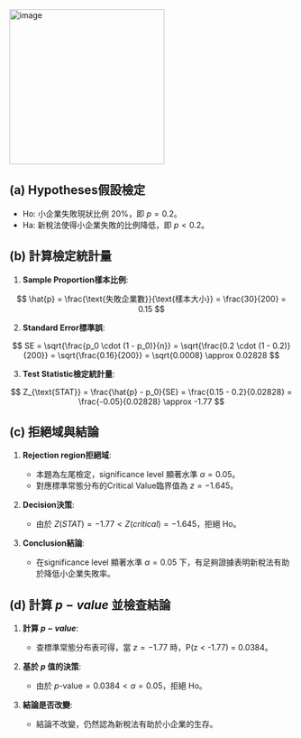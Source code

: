 <img width="275" alt="image" src="https://github.com/user-attachments/assets/438811d6-1af5-48f9-a480-53d28a275ef4">

## (a) Hypotheses假設檢定 
- Ho: 小企業失敗現狀比例 20%，即 $p = 0.2$。
- Ha: 新稅法使得小企業失敗的比例降低，即 $p < 0.2$。

## (b) 計算檢定統計量

1. **Sample Proportion樣本比例**:
   
$$
\hat{p} = \frac{\text{失敗企業數}}{\text{樣本大小}} = \frac{30}{200} = 0.15
$$

2. **Standard Error標準誤**:
   
$$
SE = \sqrt{\frac{p_0 \cdot (1 - p_0)}{n}} = \sqrt{\frac{0.2 \cdot (1 - 0.2)}{200}} = \sqrt{\frac{0.16}{200}} = \sqrt{0.0008} \approx 0.02828
$$

3. **Test Statistic檢定統計量**:
 
$$
Z_{\text{STAT}} = \frac{\hat{p} - p_0}{SE} = \frac{0.15 - 0.2}{0.02828} = \frac{-0.05}{0.02828} \approx -1.77
$$

## (c) 拒絕域與結論

1. **Rejection region拒絕域**:
   - 本題為左尾檢定，significance level 顯著水準 $\alpha = 0.05$。
   - 對應標準常態分布的Critical Value臨界值為 $z = -1.645$。

2. **Decision決策**:
   - 由於 $Z(STAT) = -1.77 < Z(critical) = -1.645$，拒絕 Ho。

3. **Conclusion結論**:
   - 在significance level 顯著水準 $\alpha = 0.05$ 下，有足夠證據表明新稅法有助於降低小企業失敗率。

## (d) 計算 $p-value$ 並檢查結論

1. **計算 $p-value$**:
   - 查標準常態分布表可得，當 $z = -1.77$ 時，P(z < -1.77) = 0.0384。

2. **基於 $p$ 值的決策**:
   - 由於 $p \text{-value} = 0.0384 < \alpha = 0.05$，拒絕 Ho。

3. **結論是否改變**:
   - 結論不改變，仍然認為新稅法有助於小企業的生存。



